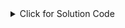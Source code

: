 <details><summary>Click for Solution Code</summary>
  
```js
console.log('This would be a great feature for hiding the solutions ')
```

</details>
